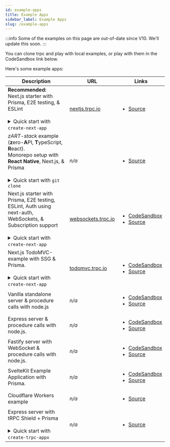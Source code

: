 ```yaml
---
id: example-apps
title: Example Apps
sidebar_label: Example Apps
slug: /example-apps
---
```



:::info
Some of the examples on this page are out-of-date since V10. We'll update this soon.
:::

You can clone trpc and play with local examples, or play with them in the CodeSandbox link below.

Here's some example apps:

<table width="100%">
  <thead>
    <tr>
      <th>Description</th>
      <th>URL</th>
      <th>Links</th>
    </tr>
  </thead>
  <tbody>
    <tr>
      <td>
        <strong>Recommended:</strong><br/>Next.js starter with Prisma, E2E testing, &amp; ESLint
        <br/><br/>
        <details>
          <summary>Quick start with <code>create-next-app</code></summary>
          <code>yarn create next-app --example https://github.com/trpc/trpc --example-path examples/next-prisma-starter trpc-prisma-starter</code>
        </details>
      </td>
      <td><a href="https://nextjs.trpc.io">nextjs.trpc.io</a></td>
      <td>
        <ul>
          <li><a href="https://github.com/trpc/examples-next-prisma-starter">Source</a></li>
        </ul>
      </td>
    </tr>
    <tr>
      <td>
        <em>zART-stack</em> example (<b>z</b>ero-<b>A</b>PI, <b>T</b>ypeScript, <b>R</b>eact).
        <br />
        Monorepo setup with <strong>React Native</strong>, Next.js, &amp; Prisma
        <br/><br/>
        <details>
          <summary>Quick start with <code>git clone</code></summary>
          <code>git clone git@github.com:KATT/zart.git</code>
        </details>
      </td>
      <td><em>n/a</em></td>
      <td>
        <ul>
          <li><a href="https://github.com/KATT/zART">Source</a></li>
        </ul>
      </td>
    </tr>
    <tr>
      <td>
        Next.js starter with Prisma, E2E testing, ESLint, Auth using next-auth, WebSockets, &amp; Subscription support
        <br/><br/>
        <details>
          <summary>Quick start with <code>create-next-app</code></summary>
          <code>yarn create next-app --example https://github.com/trpc/trpc --example-path examples/next-prisma-starter-websockets trpc-prisma-starter-websockets</code>
        </details>
      </td>
      <td><a href="http://websockets.trpc.io">websockets.trpc.io</a></td>
      <td>
        <ul>
          <li><a href="https://codesandbox.io/s/github/trpc/trpc/tree/main/examples/next-prisma-starter-websockets?file=/src/pages/index.tsx">CodeSandbox</a></li>
          <li><a href="https://github.com/trpc/examples-next-prisma-starter-websockets">Source</a></li>
        </ul>
      </td>
    </tr>
    <tr>
      <td>
        Next.js TodoMVC-example with SSG & Prisma.
        <br/><br/>
        <details>
          <summary>Quick start with <code>create-next-app</code></summary>
          <code>yarn create next-app --example https://github.com/trpc/trpc --example-path examples/next-prisma-todomvc trpc-todo</code>
        </details>
      </td>
      <td><a href="https://todomvc.trpc.io">todomvc.trpc.io</a></td>
      <td>
        <ul>
          <li><a href="https://codesandbox.io/s/github/trpc/trpc/tree/main/examples/next-prisma-todomvc?file=/pages/%5Bfilter%5D.tsx">CodeSandbox</a></li>
          <li><a href="https://github.com/trpc/examples-next-prisma-todomvc">Source</a></li>
        </ul>
      </td>
    </tr>
    <tr>
      <td>Vanilla standalone server &amp; procedure calls with node.js</td>
      <td><em>n/a</em></td>
      <td>
        <ul>
          <li><a href="https://githubbox.com/trpc/trpc/tree/main/examples/standalone-server">CodeSandbox</a></li>
          <li><a href="https://github.com/trpc/trpc/tree/main/examples/standalone-server">Source</a></li>
        </ul>
      </td>
    </tr>
    <tr>
      <td>Express server &amp; procedure calls with node.js.</td>
      <td><em>n/a</em></td>
      <td>
        <ul>
          <li><a href="https://githubbox.com/trpc/trpc/tree/main/examples/express-server">CodeSandbox</a></li>
          <li><a href="https://github.com/trpc/trpc/tree/main/examples/express-server">Source</a></li>
        </ul>
      </td>
    </tr>
    <tr>
      <td>Fastify server with WebSocket &amp; procedure calls with node.js.</td>
      <td><em>n/a</em></td>
      <td>
        <ul>
          <li><a href="https://codesandbox.io/s/github/trpc/trpc/tree/main/examples/fastify-server">CodeSandbox</a></li>
          <li><a href="https://github.com/trpc/trpc/tree/main/examples/fastify-server">Source</a></li>
        </ul>
      </td>
    </tr>
    <tr>
      <td>SvelteKit Example Application with Prisma.</td>
      <td><em>n/a</em></td>
      <td>
        <ul>
          <li><a href="https://codesandbox.io/s/github/icflorescu/trpc-sveltekit-example">CodeSandbox</a></li>
          <li><a href="https://github.com/icflorescu/trpc-sveltekit-example">Source</a></li>
        </ul>
      </td>
    </tr>
    <tr>
      <td>Cloudflare Workers example</td>
      <td><em>n/a</em></td>
      <td>
        <ul>
          <li><a href="https://github.com/trpc/trpc/tree/next/examples/cloudflare-workers">Source</a></li>
        </ul>
      </td>
    </tr>
    <tr>
      <td>
        Express server with tRPC Shield + Prisma
        <br/><br/>
        <details>
          <summary>Quick start with <code>create-trpc-appx</code></summary>
          <code>npx create-trpc-appx --example https://github.com/omar-dulaimi/trpc-shield/tree/master/example</code>
        </details>
      </td>
      <td><em>n/a</em></td>      
      <td>
        <ul>
          <li><a href="https://github.com/omar-dulaimi/trpc-shield/tree/master/example">Source</a></li>
        </ul>
      </td>
    </tr>
  </tbody>
</table>
